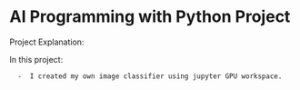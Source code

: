 # AI Programming with Python Project
 
 Project Explanation: 
  
 In this project:
 
      -  I created my own image classifier using jupyter GPU workspace.
      

